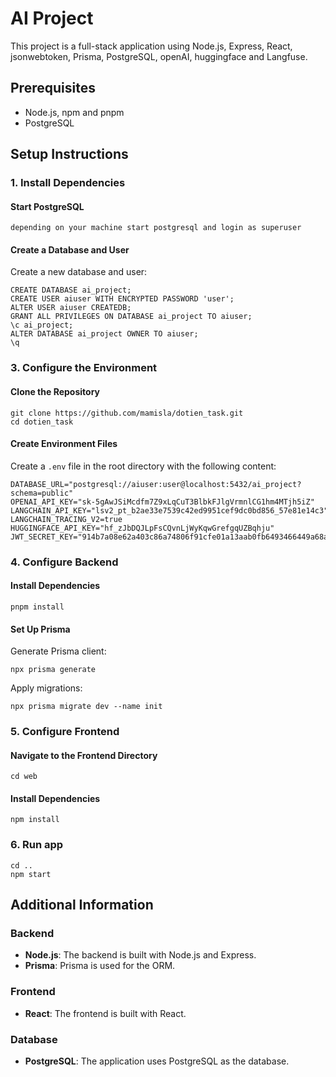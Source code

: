 # AI Project

This project is a full-stack application using Node.js, Express, React, jsonwebtoken, Prisma, PostgreSQL, openAI, huggingface and Langfuse.

## Prerequisites

- Node.js, npm and pnpm
- PostgreSQL

## Setup Instructions

### 1. Install Dependencies

#### Start PostgreSQL

    depending on your machine start postgresql and login as superuser
    
#### Create a Database and User

Create a new database and user:

    CREATE DATABASE ai_project;
    CREATE USER aiuser WITH ENCRYPTED PASSWORD 'user';
    ALTER USER aiuser CREATEDB;
    GRANT ALL PRIVILEGES ON DATABASE ai_project TO aiuser;
    \c ai_project;
    ALTER DATABASE ai_project OWNER TO aiuser;
    \q

### 3. Configure the Environment

#### Clone the Repository

    git clone https://github.com/mamisla/dotien_task.git
    cd dotien_task

#### Create Environment Files

Create a `.env` file in the root directory with the following content:

    DATABASE_URL="postgresql://aiuser:user@localhost:5432/ai_project?schema=public"
    OPENAI_API_KEY="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"
    LANGCHAIN_API_KEY="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"
    LANGCHAIN_TRACING_V2=true
    HUGGINGFACE_API_KEY="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"
    JWT_SECRET_KEY="914b7a08e62a403c86a74806f91cfe01a13aab0fb6493466449a68afd6066112"
  
### 4. Configure Backend

#### Install Dependencies

    pnpm install

#### Set Up Prisma

Generate Prisma client:

    npx prisma generate

Apply migrations:

    npx prisma migrate dev --name init

### 5. Configure Frontend

#### Navigate to the Frontend Directory

    cd web

#### Install Dependencies

    npm install

### 6. Run app

    cd ..
    npm start

## Additional Information

### Backend

- **Node.js**: The backend is built with Node.js and Express.
- **Prisma**: Prisma is used for the ORM.

### Frontend

- **React**: The frontend is built with React.

### Database

- **PostgreSQL**: The application uses PostgreSQL as the database.
